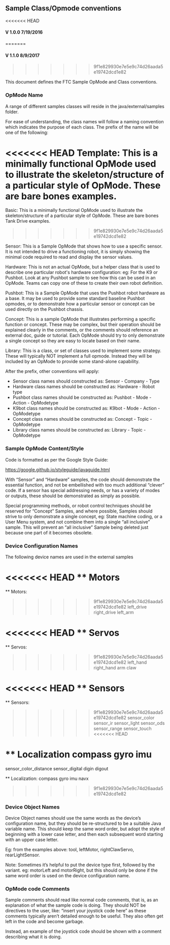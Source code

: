 ## Sample Class/Opmode conventions
<<<<<<< HEAD
#### V 1.0.0  7/19/2016
=======
#### V 1.1.0  8/9/2017
>>>>>>> 9f1e829930e7e5e9c74d26aada5e19742dcd1e82

This document defines the FTC Sample OpMode and Class conventions.

### OpMode Name

A range of different samples classes will reside in the java/external/samples folder.

For ease of understanding, the class names will follow a naming convention which indicates
the purpose of each class.  The prefix of the name will be one of the following:

<<<<<<< HEAD
Template:	This is a minimally functional OpMode used to illustrate the skeleton/structure
            of a particular style of OpMode.  These are bare bones examples.
=======
Basic:	    This is a minimally functional OpMode used to illustrate the skeleton/structure
            of a particular style of OpMode.  These are bare bones Tank Drive examples.
>>>>>>> 9f1e829930e7e5e9c74d26aada5e19742dcd1e82

Sensor:    	This is a Sample OpMode that shows how to use a specific sensor.
            It is not intended to drive a functioning robot, it is simply showing the minimal code
            required to read and display the sensor values.

Hardware:	This is not an actual OpMode, but a helper class that is used to describe
            one particular robot's hardware configuration:   eg: For the K9 or Pushbot.
            Look at any Pushbot sample to see how this can be used in an OpMode.
            Teams can copy one of these to create their own robot definition.

Pushbot:	This is a Sample OpMode that uses the Pushbot robot hardware as a base.
            It may be used to provide some standard baseline Pushbot opmodes, or
            to demonstrate how a particular sensor or concept can be used directly on the
            Pushbot chassis.

Concept:	This is a sample OpMode that illustrates performing a specific function or concept.
            These may be complex, but their operation should be explained clearly in the comments,
            or the comments should reference an external doc, guide or tutorial.
            Each OpMode should try to only demonstrate a single concept so they are easy to
            locate based on their name.

Library:    This is a class, or set of classes used to implement some strategy.
            These will typically NOT implement a full opmode.  Instead they will be included
            by an OpMode to provide some stand-alone capability.

After the prefix, other conventions will apply:

* Sensor class names should constructed as:       Sensor - Company - Type
* Hardware class names should be constructed as:  Hardware - Robot type
* Pushbot class names should be constructed as:   Pushbot - Mode - Action - OpModetype
* K9bot class names should be constructed as:     K9bot - Mode - Action - OpModetype
* Concept class names should be constructed as:   Concept - Topic - OpModetype
* Library class names should be constructed as:   Library - Topic - OpModetype

### Sample OpMode Content/Style

Code is formatted as per the Google Style Guide:

https://google.github.io/styleguide/javaguide.html

With “Sensor” and “Hardware” samples, the code should demonstrate the essential function,
and not be embellished with too much additional “clever” code.  If a sensor has special
addressing needs, or has a variety of modes or outputs, these should be demonstrated as
simply as possible.

Special programming methods, or robot control techniques should be reserved for “Concept” Samples,
and where possible, Samples should strive to only demonstrate a single concept,
eg: State machine coding, or a User Menu system, and not combine them into a single “all inclusive”
sample.  This will prevent an “all inclusive” Sample being deleted just because one part of it
becomes obsolete.

### Device Configuration Names

The following device names are used in the external samples
 
<<<<<<< HEAD
** Motors
=======
** Motors:
>>>>>>> 9f1e829930e7e5e9c74d26aada5e19742dcd1e82
left_drive
right_drive
left_arm

<<<<<<< HEAD
** Servos
=======
** Servos:
>>>>>>> 9f1e829930e7e5e9c74d26aada5e19742dcd1e82
left_hand
right_hand
arm
claw

<<<<<<< HEAD
** Sensors
=======
** Sensors:
>>>>>>> 9f1e829930e7e5e9c74d26aada5e19742dcd1e82
sensor_color
sensor_ir
sensor_light
sensor_ods
sensor_range
sensor_touch
<<<<<<< HEAD

** Localization
compass
gyro
imu 
=======
sensor_color_distance
sensor_digital
digin
digout

** Localization:
compass
gyro
imu 
navx
>>>>>>> 9f1e829930e7e5e9c74d26aada5e19742dcd1e82

### Device Object Names

Device Object names should use the same words as the device’s configuration name, but they
should be re-structured to be a suitable Java variable name.  This should keep the same word order,
but adopt the style of beginning with a lower case letter, and then each subsequent word
starting with an upper case letter.

Eg: from the examples above:  tool, leftMotor, rightClawServo, rearLightSensor.

Note:  Sometimes it’s helpful to put the device type first, followed by the variant.
eg:  motorLeft and motorRight, but this should only be done if the same word order
is used on the device configuration name.

### OpMode code Comments

Sample comments should read like normal code comments, that is, as an explanation of what the
sample code is doing.  They should NOT be directives to the user,
like: “insert your joystick code here” as these comments typically aren’t
detailed enough to be useful.  They also often get left in the code and become garbage.

Instead, an example of the joystick code should be shown with a comment describing what it is doing.
